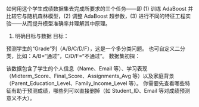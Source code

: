 如何用这个学生成绩数据集去完成所要求的三个任务——即 (1) 训练 AdaBoost 并比较它与随机森林模型，(2) 调整 AdaBoost 超参数，(3) 进行不同的特征工程实验——从而提升模型准确率并理解其中原理。

1. 明确目标与数据
目标：

预测学生的“Grade”列（A/B/C/D/F），这是一个多分类问题。
也可自定义二分类，比如：A/B=“通过”，C/D/F=“不通过”。
数据集初探：

该数据包含了学生的个人信息（Name、Email 等）、学习表现（Midterm_Score、Final_Score、Assignments_Avg 等）以及家庭背景（Parent_Education_Level、Family_Income_Level 等）。
你需要先查看哪些特征有助于预测成绩，哪些列可以直接删掉（如 Student_ID、Email 等对成绩预测意义不大）。
